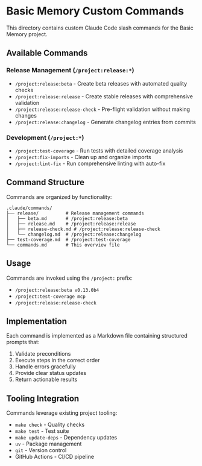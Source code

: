 # Basic Memory Custom Commands

This directory contains custom Claude Code slash commands for the Basic Memory project.

## Available Commands

### Release Management (`/project:release:*`)
- `/project:release:beta` - Create beta releases with automated quality checks
- `/project:release:release` - Create stable releases with comprehensive validation  
- `/project:release:release-check` - Pre-flight validation without making changes
- `/project:release:changelog` - Generate changelog entries from commits

### Development (`/project:*`)
- `/project:test-coverage` - Run tests with detailed coverage analysis
- `/project:fix-imports` - Clean up and organize imports
- `/project:lint-fix` - Run comprehensive linting with auto-fix

## Command Structure

Commands are organized by functionality:
```
.claude/commands/
├── release/          # Release management commands
│   ├── beta.md       # /project:release:beta
│   ├── release.md    # /project:release:release
│   ├── release-check.md # /project:release:release-check
│   └── changelog.md  # /project:release:changelog
├── test-coverage.md  # /project:test-coverage
└── commands.md       # This overview file
```

## Usage

Commands are invoked using the `/project:` prefix:
- `/project:release:beta v0.13.0b4`
- `/project:test-coverage mcp`
- `/project:release:release-check`

## Implementation

Each command is implemented as a Markdown file containing structured prompts that:
1. Validate preconditions
2. Execute steps in the correct order
3. Handle errors gracefully  
4. Provide clear status updates
5. Return actionable results

## Tooling Integration

Commands leverage existing project tooling:
- `make check` - Quality checks
- `make test` - Test suite
- `make update-deps` - Dependency updates  
- `uv` - Package management
- `git` - Version control
- GitHub Actions - CI/CD pipeline